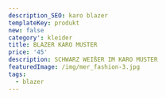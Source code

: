 ```yaml
---
description_SEO: karo blazer
templateKey: produkt
new: false
category': kleider
title: BLAZER KARO MUSTER 
price: '45'
description: SCHWARZ WEIßER IM KARO MUSTER
featuredImage: /img/mer_fashion-3.jpg
tags:
  - blazer
---
```


